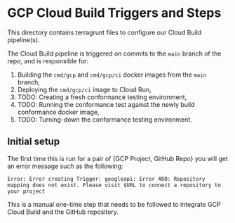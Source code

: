 # GCP Cloud Build Triggers and Steps

This directory contains terragrunt files to configure our Cloud Build pipeline(s).

The Cloud Build pipeline is triggered on commits to the `main` branch of the repo, and
is responsible for:

1. Building the `cmd/gcp` and `cmd/gcp/ci` docker images from the `main` branch,
1. Deploying the `cmd/gcp/ci` image to Cloud Run,
1. TODO: Creating a fresh conformance testing environment,
1. TODO: Running the conformance test against the newly build conformance docker image,
1. TODO: Turning-down the conformance testing environment.

## Initial setup

The first time this is run for a pair of {GCP Project, GitHub Repo} you will get an error 
message such as the following:

```
Error: Error creating Trigger: googleapi: Error 400: Repository mapping does not exist. Please visit $URL to connect a repository to your project
```

This is a manual one-time step that needs to be followed to integrate GCP Cloud Build 
and the GitHub repository.
